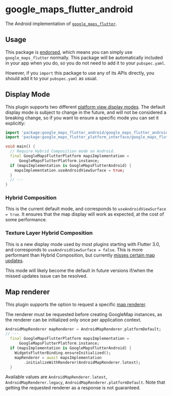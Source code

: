 # google\_maps\_flutter\_android

<?code-excerpt path-base="example/lib"?>

The Android implementation of [`google_maps_flutter`][1].

## Usage

This package is [endorsed][2], which means you can simply use
`google_maps_flutter` normally. This package will be automatically included in
your app when you do, so you do not need to add it to your `pubspec.yaml`.

However, if you `import` this package to use any of its APIs directly, you
should add it to your `pubspec.yaml` as usual.

## Display Mode

This plugin supports two different [platform view display modes][3]. The default
display mode is subject to change in the future, and will not be considered a
breaking change, so if you want to ensure a specific mode you can set it
explicitly:

<?code-excerpt "readme_excerpts.dart (DisplayMode)"?>
```dart
import 'package:google_maps_flutter_android/google_maps_flutter_android.dart';
import 'package:google_maps_flutter_platform_interface/google_maps_flutter_platform_interface.dart';

void main() {
  // Require Hybrid Composition mode on Android.
  final GoogleMapsFlutterPlatform mapsImplementation =
      GoogleMapsFlutterPlatform.instance;
  if (mapsImplementation is GoogleMapsFlutterAndroid) {
    mapsImplementation.useAndroidViewSurface = true;
  }
  // ···
}
```

### Hybrid Composition

This is the current default mode, and corresponds to
`useAndroidViewSurface = true`. It ensures that the map display will work as
expected, at the cost of some performance.

### Texture Layer Hybrid Composition

This is a new display mode used by most plugins starting with Flutter 3.0, and
corresponds to `useAndroidViewSurface = false`. This is more performant than
Hybrid Composition, but currently [misses certain map updates][4].

This mode will likely become the default in future versions if/when the
missed updates issue can be resolved.

## Map renderer

This plugin supports the option to request a specific [map renderer][5].

The renderer must be requested before creating GoogleMap instances, as the renderer can be initialized only once per application context.

<?code-excerpt "readme_excerpts.dart (MapRenderer)"?>
```dart
AndroidMapRenderer mapRenderer = AndroidMapRenderer.platformDefault;
// ···
  final GoogleMapsFlutterPlatform mapsImplementation =
      GoogleMapsFlutterPlatform.instance;
  if (mapsImplementation is GoogleMapsFlutterAndroid) {
    WidgetsFlutterBinding.ensureInitialized();
    mapRenderer = await mapsImplementation
        .initializeWithRenderer(AndroidMapRenderer.latest);
  }
```

Available values are `AndroidMapRenderer.latest`, `AndroidMapRenderer.legacy`, `AndroidMapRenderer.platformDefault`.
Note that getting the requested renderer as a response is not guaranteed.

[1]: https://pub.dev/packages/google_maps_flutter
[2]: https://flutter.dev/docs/development/packages-and-plugins/developing-packages#endorsed-federated-plugin
[3]: https://docs.flutter.dev/development/platform-integration/android/platform-views
[4]: https://github.com/flutter/flutter/issues/103686
[5]: https://developers.google.com/maps/documentation/android-sdk/renderer

